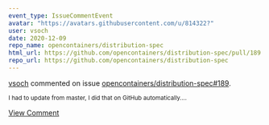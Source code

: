 ```yaml
---
event_type: IssueCommentEvent
avatar: "https://avatars.githubusercontent.com/u/814322?"
user: vsoch
date: 2020-12-09
repo_name: opencontainers/distribution-spec
html_url: https://github.com/opencontainers/distribution-spec/pull/189
repo_url: https://github.com/opencontainers/distribution-spec
---
```


<a href='https://github.com/vsoch' target='_blank'>vsoch</a> commented on issue <a href='https://github.com/opencontainers/distribution-spec/pull/189' target='_blank'>opencontainers/distribution-spec#189</a>.

<small>I had to update from master, I did that on GitHub automatically....</small>

<a href='https://github.com/opencontainers/distribution-spec/pull/189' target='_blank'>View Comment</a>